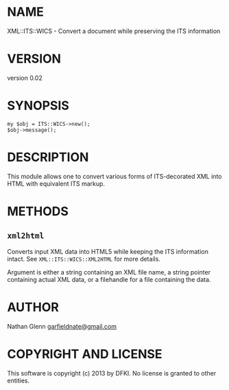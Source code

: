 # NAME

XML::ITS::WICS - Convert a document while preserving the ITS information

# VERSION

version 0.02

# SYNOPSIS

	my $obj = ITS::WICS->new();
	$obj->message();

# DESCRIPTION

This module allows one to convert various forms of ITS-decorated XML into HTML with equivalent ITS markup.

# METHODS

## `xml2html`

Converts input XML data into HTML5 while keeping the ITS information
intact. See `XML::ITS::WICS::XML2HTML` for more details.

Argument is either a string containing an XML file name, a string pointer
containing actual XML data, or a filehandle for a file containing the data.

# AUTHOR

Nathan Glenn <garfieldnate@gmail.com>

# COPYRIGHT AND LICENSE

This software is copyright (c) 2013 by DFKI.  No
license is granted to other entities.
